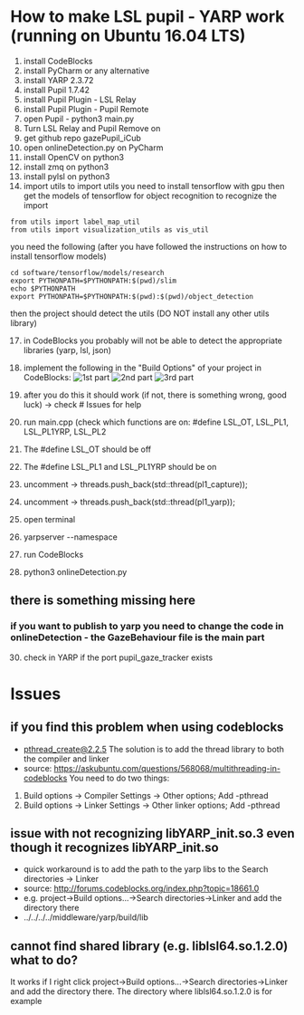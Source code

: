 # How to make LSL pupil - YARP work (running on Ubuntu 16.04 LTS)
1. install CodeBlocks
2. install PyCharm or any alternative
3. install YARP  2.3.72
4. install Pupil 1.7.42
5. install Pupil Plugin - LSL Relay
6. install Pupil Plugin - Pupil Remote
7. open Pupil - python3 main.py 
8. Turn LSL Relay and Pupil Remove on 
9. get github repo gazePupil_iCub
10. open onlineDetection.py on PyCharm
11. install OpenCV on python3
12. install zmq on python3 
13. install pylsl on python3 
14. import utils
to import utils you need to install tensorflow with gpu then get the models of tensorflow for object recognition to recognize the import 
```
from utils import label_map_util
from utils import visualization_utils as vis_util
```
you need the following (after you have followed the instructions on how to install tensorflow models)
``` 
cd software/tensorflow/models/research
export PYTHONPATH=$PYTHONPATH:$(pwd)/slim
echo $PYTHONPATH 
export PYTHONPATH=$PYTHONPATH:$(pwd):$(pwd)/object_detection 
```
then the project should detect the utils (DO NOT install any other utils library)

17. in CodeBlocks you probably will not be able to detect the appropriate libraries (yarp, lsl, json)
18. implement the following in the "Build Options" of your project in CodeBlocks:
![1st part](https://github.com/NunoDuarte/armCoupling_iCub/blob/master/lsl/images/IMG_2989.jpg)
![2nd part](https://github.com/NunoDuarte/armCoupling_iCub/blob/master/lsl/images/IMG_2990.jpg)
![3rd part](https://github.com/NunoDuarte/armCoupling_iCub/blob/master/lsl/images/IMG_2991.jpg)

19. after you do this it should work (if not, there is something wrong, good luck) -> check # Issues for help
20. run main.cpp (check which functions are on: #define LSL_OT, LSL_PL1, LSL_PL1YRP, LSL_PL2 
21. The #define LSL_OT should be off
22. The #define LSL_PL1 and LSL_PL1YRP should be on
23. uncomment -> threads.push_back(std::thread(pl1_capture));
24. uncomment -> threads.push_back(std::thread(pl1_yarp));
25. open terminal
26. yarpserver --namespace
27. run CodeBlocks 
28. python3 onlineDetection.py
## there is something missing here  
### if you want to publish to yarp you need to change the code in onlineDetection - the GazeBehaviour file is the main part
30. check in YARP if the port pupil_gaze_tracker exists 

# Issues
## if you find this problem when using codeblocks 
- pthread_create@2.2.5 
The solution is to add the thread library to both the compiler and linker 
- source: https://askubuntu.com/questions/568068/multithreading-in-codeblocks
You need to do two things:
1. Build options -> Compiler Settings -> Other options; Add -pthread
2. Build options -> Linker Settings -> Other linker options; Add -pthread

## issue with not recognizing libYARP_init.so.3 even though it recognizes libYARP_init.so
- quick workaround is to add the path to the yarp libs to the Search directories -> Linker 
- source: http://forums.codeblocks.org/index.php?topic=18661.0 
- e.g. project->Build options...->Search directories->Linker and add the directory there
- ../../../../middleware/yarp/build/lib

## cannot find shared library (e.g. liblsl64.so.1.2.0) what to do?
It works if I right click project->Build options...->Search directories->Linker and add the directory there.
The directory where liblsl64.so.1.2.0 is for example

